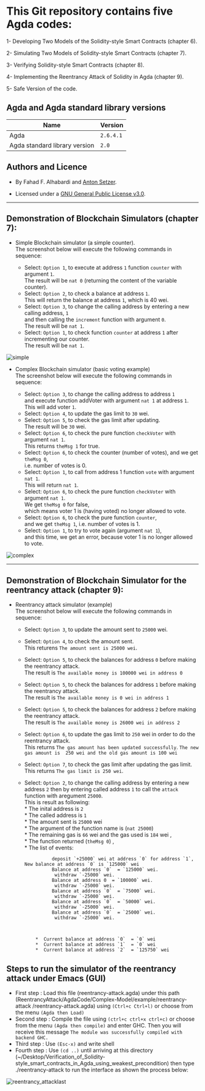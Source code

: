 # This Git repository contains five Agda codes:

1- Developing Two Models of the Solidity-style Smart Contracts (chapter 6).

2- Simulating Two Models of Solidity-style Smart Contracts (chapter 7).

3- Verifying Solidity-style Smart Contracts (chapter 8).

4- Implementing the Reentrancy Attack of Solidity in Agda (chapter 9).

5- Safe Version of the code.




## Agda and Agda standard library versions

| Name                          | Version |
| ------------------------------| ------------- |
| Agda                          | `2.6.4.1`     |
| Agda standard library version |  `2.0`        |



 ## Authors and Licence
 * By 
 Fahad F. Alhabardi and [Anton Setzer](https://www.cs.swan.ac.uk/~csetzer/).
 
 
 * Licensed under a [GNU General Public License v3.0](https://www.gnu.org/licenses/gpl-3.0.en.html).
 
 
-----------------------------------

## Demonstration of Blockchain Simulators (chapter 7): 

* Simple Blockchain simulator (a simple counter).\
  The screenshot below will execute the following commands in sequence:

    * Select: `Option 1`, to execute at address `1` function `counter` with argument `1`.\
      The result will be `nat 0` (returning the content of the variable counter). 
    * Select: `Option 2`, to check a balance at address `1`.\
      This will return the balance at address `1`, which is 40 wei.
    * Select: `Option 3`, to change the calling address by entering a new calling address, `1`\
      and then calling the `increment` function with argument `0`.\
      The result will be `nat 1`.
    * Select: `Option 1`, to check function `counter` at address `1` after incrementing our counter.\
      The result will be `nat 1`.

![simple](https://github.com/fahad1985lab/A_simulator_of_Solidity-style_smart_contracts_in_the_theorem_prover_Agda/assets/77390330/3091812b-4412-4be7-8bef-ecc2fd5de0fb)



* Complex Blockchain simulator (basic voting example)\
  The screenshot below will execute the following commands in sequence:

    * Select: `Option 3`, to change the calling address to address `1`\
      	      and execute function addVoter with argument `nat 1` at address `1`.\
	      This will add voter `1`.  
    * Select: `Option 4`, to update the gas limit to `30` wei.
    * Select: `Option 5`, to check the gas limit after updating.\
      	      The result will be `30` wei.  
    * Select: `Option 6`, to check the pure function `checkVoter` with argument `nat 1`.\
      	      This returns `theMsg 1` for true.
    * Select: `Option 6`, to check the counter (number of votes), and we get `theMsg 0`,\
      	      i.e. number of votes is 0.
    * Select: `Option 1`, to call from address 1 function `vote` with argument `nat 1`.\
      	      This will return `nat 1`.
    * Select: `Option 6`, to check the pure function `checkVoter` with argument `nat 1`.\
      	      We get `theMsg 0` for false,\
	      which means voter 1 is (having voted) no longer allowed to vote. 
    * Select: `Option 6`, to check the pure function `counter`,\
      	      and we get `theMsg 1`, i.e. number of votes is 1.
    * Select: `Option 1`, to try to vote again (argument `nat 1`),\
      	      and this time, we get an error, because voter 1 is no longer allowed to vote.

![complex](https://github.com/fahad1985lab/A_simulator_of_Solidity-style_smart_contracts_in_the_theorem_prover_Agda/assets/77390330/840fb1a9-8d17-491a-ab62-c6ad324b4e80)
  


------------------------------


## Demonstration of Blockchain Simulator for the reentrancy attack (chapter 9): 


* Reentrancy attack simulator (example)\
  The screenshot below will execute the following commands in sequence:

    * Select: `Option 3`, to update the amount sent to `25000` wei.  
    * Select: `Option 4`, to check the amount sent.\
               This returens `The amount sent is 25000 wei`.
    * Select: `Option 5`, to check the balances for address `0` before making the reentrancy attack.\
      	      The result is `The available money is 100000 wei in address 0`  
    * Select: `Option 5`, to check the balances for address `1` before making the reentrancy attack.\
      	      The result is `The available money is 0 wei in address 1`
    * Select: `Option 5`, to check the balances for address `2` before making the reentrancy attack.\
      	      The result is `The available money is 26000 wei in address 2`
    * Select: `Option 6`, to update the gas limit to `250` wei in order to do the reentrancy attack.\
             This returns `The gas amount has been updated successfully`.
	     `The new gas amount is  250 wei and the old gas amount is 100 wei`
    * Select: `Option 7`, to check the gas limit after updating the gas limit.
      	      This returns `The gas limit is 250 wei`.
    * Select: `Option 2`, to change the calling address by entering a new address `2`
               then by entering called address `1` to call the `attack` function with aregument `25000`.\
	      This is result as following:\
	        *  The inital address is `2` \
                *  The called address is `1` \
                *  The amount sent is `25000` wei\
                *  The argument of the function name is (`nat 25000`)\
                *  The remaining gas is `66` wei and the gas used is `184` wei ,  \
                *  The function returned (`theMsg 0`) , \
                *  The list of events: 
              	      
	      
                    deposit `+25000` wei at address `0` for address `1`,  New balance at address `0` is `125000` wei 
                    Balance at address `0`  = `125000` wei.
                     withdraw `-25000` wei.
                    Balance at address 0  = `100000` wei.
                     withdraw `-25000` wei.
                    Balance at address `0`  = `75000` wei.
                     withdraw `-25000` wei.
                    Balance at address `0`  = `50000` wei.
                     withdraw `-25000` wei.
                    Balance at address `0`  = `25000` wei.
                     withdraw `-25000` wei.



              *  Current balance at address `0`  = `0` wei
              *  Current balance at address `1`  = `0` wei
              *  Current balance at address `2`  = `125750` wei

## Steps to run the simulator of the reentrancy attack under Emacs (GUI)
* First step  : Load this file (reentrancy-attack.agda) under this path (ReentrancyAttack/AgdaCode/Complex-Model/example/reentrancy-attack
/reentrancy-attack.agda) using `(Ctrl+c Ctrl+l)` or choose from the menu `(Agda then Load)`
* Second step : Compile the file using `(ctrl+c ctrl+x ctrl+c)` or choose from the menu `(Agda then compile)` and enter GHC. Then you will receive this message `The module was successfully compiled with backend GHC.`
* Third step  : Use `(Esc-x)` and write shell
* Fourth step : Use `(cd ..)` until arriving at this directory (~/Desktop/Verification_of_Solidity-style_smart_contracts_in_Agda_using_weakest_precondition) then type ./reentrancy-attack to run the interface as shown the process below:



![reentrancy_attacklast](https://github.com/fahad1985lab/verification_models_reentrncyattack/assets/77390330/9eadaddb-2d28-4b09-837e-aacc32e75629)



